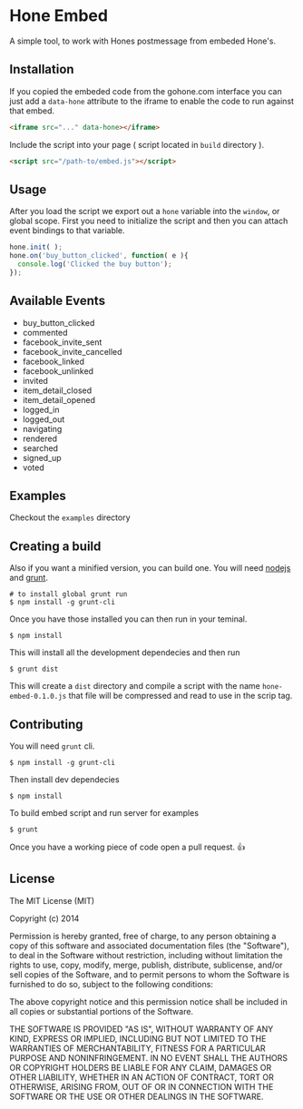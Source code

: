 
# Hone Embed

  A simple tool, to work with Hones postmessage from embeded Hone's.


## Installation

If you copied the embeded code from the gohone.com interface you can just add a `data-hone` attribute to the iframe to enable the code to run against that embed.

```html
<iframe src="..." data-hone></iframe>
```

Include the script into your page ( script located in `build` directory ).

```html
<script src="/path-to/embed.js"></script>
```

## Usage

After you load the script we export out a `hone` variable into the `window`, or global scope. First you need to initialize the script and then you can attach event bindings to that variable.

```javascript
hone.init( );
hone.on('buy_button_clicked', function( e ){
  console.log('Clicked the buy button');
});
```

## Available Events

- buy_button_clicked 
- commented
- facebook_invite_sent
- facebook_invite_cancelled
- facebook_linked
- facebook_unlinked
- invited
- item_detail_closed
- item_detail_opened
- logged_in
- logged_out
- navigating
- rendered
- searched
- signed_up
- voted

## Examples 

Checkout the `examples` directory


## Creating a build

Also if you want a minified version, you can build one. You will need [nodejs]( http://nodejs.org ) and [grunt]( http://gruntjs.com/ ).

    # to install global grunt run
    $ npm install -g grunt-cli 

Once you have those installed you can then run in your teminal.

    $ npm install

This will install all the development dependecies and then run

    $ grunt dist

This will create a `dist` directory and compile a script with the name `hone-embed-0.1.0.js` that file will be compressed and read to use in the scrip tag.

## Contributing

You will need `grunt` cli.

    $ npm install -g grunt-cli

Then install dev dependecies

    $ npm install

To build embed script and run server for examples

    $ grunt

Once you have a working piece of code open a pull request. :+1:


## License

The MIT License (MIT)

Copyright (c) 2014 <copyright holders>

Permission is hereby granted, free of charge, to any person obtaining a copy
of this software and associated documentation files (the "Software"), to deal
in the Software without restriction, including without limitation the rights
to use, copy, modify, merge, publish, distribute, sublicense, and/or sell
copies of the Software, and to permit persons to whom the Software is
furnished to do so, subject to the following conditions:

The above copyright notice and this permission notice shall be included in
all copies or substantial portions of the Software.

THE SOFTWARE IS PROVIDED "AS IS", WITHOUT WARRANTY OF ANY KIND, EXPRESS OR
IMPLIED, INCLUDING BUT NOT LIMITED TO THE WARRANTIES OF MERCHANTABILITY,
FITNESS FOR A PARTICULAR PURPOSE AND NONINFRINGEMENT. IN NO EVENT SHALL THE
AUTHORS OR COPYRIGHT HOLDERS BE LIABLE FOR ANY CLAIM, DAMAGES OR OTHER
LIABILITY, WHETHER IN AN ACTION OF CONTRACT, TORT OR OTHERWISE, ARISING FROM,
OUT OF OR IN CONNECTION WITH THE SOFTWARE OR THE USE OR OTHER DEALINGS IN
THE SOFTWARE.